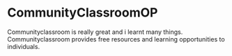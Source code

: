 # CommunityClassroomOP

Communityclassroom is really great and i learnt many things.
Communityclassroom provides free resources and learning opportunities to individuals.